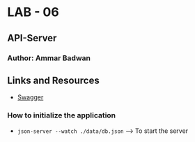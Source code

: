 # LAB - 06

## API-Server

### Author: Ammar Badwan

## Links and Resources

- [Swagger](https://app.swaggerhub.com/apis/ammarbadwan/Api-Server-ammar/1)

### How to initialize the application

* `json-server --watch ./data/db.json` --> To start the server